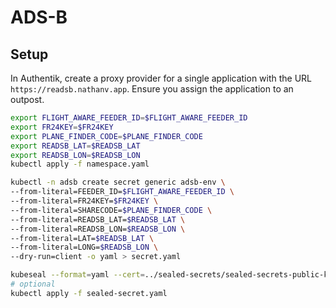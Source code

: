 # ADS-B

## Setup

In Authentik, create a proxy provider for a single application with the URL
`https://readsb.nathanv.app`. Ensure you assign the application to an outpost.

```bash
export FLIGHT_AWARE_FEEDER_ID=$FLIGHT_AWARE_FEEDER_ID
export FR24KEY=$FR24KEY
export PLANE_FINDER_CODE=$PLANE_FINDER_CODE
export READSB_LAT=$READSB_LAT
export READSB_LON=$READSB_LON
kubectl apply -f namespace.yaml

kubectl -n adsb create secret generic adsb-env \
--from-literal=FEEDER_ID=$FLIGHT_AWARE_FEEDER_ID \
--from-literal=FR24KEY=$FR24KEY \
--from-literal=SHARECODE=$PLANE_FINDER_CODE \
--from-literal=READSB_LAT=$READSB_LAT \
--from-literal=READSB_LON=$READSB_LON \
--from-literal=LAT=$READSB_LAT \
--from-literal=LONG=$READSB_LON \
--dry-run=client -o yaml > secret.yaml

kubeseal --format=yaml --cert=../sealed-secrets/sealed-secrets-public-key.pem < secret.yaml > sealed-secret.yaml
# optional
kubectl apply -f sealed-secret.yaml
```
